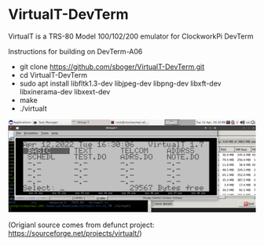 # VirtualT-DevTerm
VirtualT is a TRS-80 Model 100/102/200 emulator for ClockworkPi DevTerm

Instructions for building on DevTerm-A06

* git clone https://github.com/sboger/VirtualT-DevTerm.git
* cd VirtualT-DevTerm 
* sudo apt install libfltk1.3-dev libjpeg-dev libpng-dev libxft-dev libxinerama-dev libxext-dev
* make
* ./virtualt

![Screenshot](/doc/Screenshot_2022-04-12_16-30-12.png)

(Origianl source comes from defunct project: https://sourceforge.net/projects/virtualt/)
